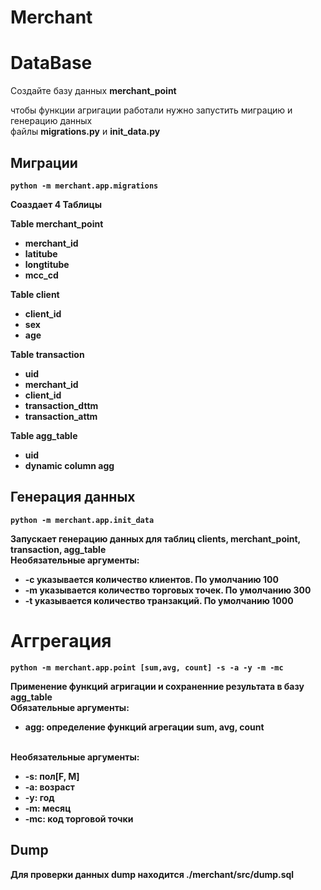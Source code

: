# Merchant

# DataBase

Создайте базу данных __merchant_point__


чтобы функции агригации работали нужно запустить миграцию и генерацию данных <br>
файлы __migrations.py__  и __init_data.py__<b>

## Миграции

```
python -m merchant.app.migrations
```
Соаздает 4 Таблицы

Table merchant_point <br>
- merchant_id
- latitube
- longtitube
- mcc_cd

Table client
- client_id
- sex
- age

Table transaction
- uid
- merchant_id
- client_id
- transaction_dttm
- transaction_attm

Table agg_table
- uid
- dynamic column agg


## Генерация данных

    python -m merchant.app.init_data

Запускает генерацию данных для таблиц clients, merchant_point, transaction, agg_table <br>
Необязательные аргументы:
- -с указывается количество клиентов. По умолчанию 100
- -m указывается количество торговых точек. По умолчанию 300
- -t указывается количество транзакций. По умолчанию 1000

# Аггрегация

    python -m merchant.app.point [sum,avg, count] -s -a -y -m -mc

Применение функций агригации и сохраненние результата в базу agg_table <br>
Обязательные аргументы:
- agg: определение функций агрегации sum, avg, count

<br>
Необязательные аргументы:

- -s: пол[F, M]
- -a: возраст
- -y: год
- -m: месяц
- -mc: код торговой точки

## Dump

Для проверки данных dump находится ./merchant/src/dump.sql




